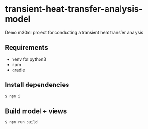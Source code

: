 # transient-heat-transfer-analysis-model

Demo m30ml project for conducting a transient heat transfer analysis

## Requirements

- venv for python3
- npm
- gradle

## Install dependencies

```bash
$ npm i
```

## Build model + views

```bash
$ npm run build
```
